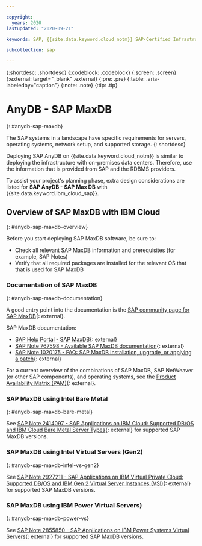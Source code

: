 ```yaml
---

copyright:
  years: 2020
lastupdated: "2020-09-21"

keywords: SAP, {{site.data.keyword.cloud_notm}} SAP-Certified Infrastructure, {{site.data.keyword.ibm_cloud_sap}}, SAP Workloads

subcollection: sap

---
```


{:shortdesc: .shortdesc}
{:codeblock: .codeblock}
{:screen: .screen}
{:external: target="_blank" .external}
{:pre: .pre}
{:table: .aria-labeledby="caption"}
{:note: .note}
{:tip: .tip}

# AnyDB - SAP MaxDB
{: #anydb-sap-maxdb}

The SAP systems in a landscape have specific requirements for servers, operating systems, network setup, and supported storage.
{: shortdesc}

Deploying SAP AnyDB on {{site.data.keyword.cloud_notm}} is similar to deploying the infrastructure with on-premises data centers. Therefore, use the information that is provided from SAP and the RDBMS providers.

To assist your project's planning phase, extra design considerations are listed for **SAP AnyDB - SAP Max DB** with {{site.data.keyword.ibm_cloud_sap}}.


## Overview of SAP MaxDB with IBM Cloud
{: #anydb-sap-maxdb-overview}

Before you start deploying SAP MaxDB software, be sure to:
- Check all relevant SAP MaxDB information and prerequisites (for example, SAP Notes)
- Verify that all required packages are installed for the relevant OS that that is used for SAP MaxDB


### Documentation of SAP MaxDB
{: #anydb-sap-maxdb-documentation}

A good entry point into the documentation is the [SAP community page for SAP MaxDB](https://community.sap.com/topics/maxdb){: external}.

SAP MaxDB documentation:
- [SAP Help Portal - SAP MaxDB](https://help.sap.com/viewer/product/SAP_MAXDB/latest/en-US){: external}
- [SAP Note 767598 - Available SAP MaxDB documentation](https://launchpad.support.sap.com/#/notes/767598){: external}
- [SAP Note 1020175 - FAQ: SAP MaxDB installation, upgrade, or applying a patch](https://launchpad.support.sap.com/#/notes/1020175){: external}

For a current overview of the combinations of SAP MaxDB, SAP NetWeaver (or other SAP components), and operating systems, see the [Product Availability Matrix (PAM)](http://support.sap.com/pam){: external}.

### SAP MaxDB using Intel Bare Metal
{: #anydb-sap-maxdb-bare-metal}

See [SAP Note 2414097 - SAP Applications on IBM Cloud: Supported DB/OS and IBM Cloud Bare Metal Server Types](https://launchpad.support.sap.com/#/notes/2414097){: external} for supported SAP MaxDB versions.


### SAP MaxDB using Intel Virtual Servers (Gen2)
{: #anydb-sap-maxdb-intel-vs-gen2}

See [SAP Note 2927211 - SAP Applications on IBM Virtual Private Cloud: Supported DB/OS and IBM Gen 2 Virtual Server Instances (VSI)](https://launchpad.support.sap.com/#/notes/2927211){: external} for supported SAP MaxDB versions.

### SAP MaxDB using IBM Power Virtual Servers)
{: #anydb-sap-maxdb-power-vs}

See [SAP Note 2855850 - SAP Applications on IBM Power Systems Virtual Servers](https://launchpad.support.sap.com/#/notes/2855850){: external} for supported SAP MaxDB versions.

